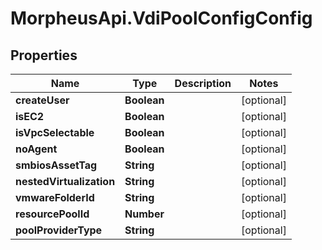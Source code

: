 # MorpheusApi.VdiPoolConfigConfig

## Properties

Name | Type | Description | Notes
------------ | ------------- | ------------- | -------------
**createUser** | **Boolean** |  | [optional] 
**isEC2** | **Boolean** |  | [optional] 
**isVpcSelectable** | **Boolean** |  | [optional] 
**noAgent** | **Boolean** |  | [optional] 
**smbiosAssetTag** | **String** |  | [optional] 
**nestedVirtualization** | **String** |  | [optional] 
**vmwareFolderId** | **String** |  | [optional] 
**resourcePoolId** | **Number** |  | [optional] 
**poolProviderType** | **String** |  | [optional] 


